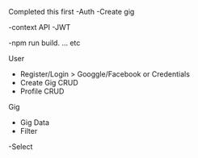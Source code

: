 Completed this first
-Auth
-Create gig

<!-- Auth -->
-context API
-JWT

<!-- Test -->
-npm run build. ... etc

<!-- Schema Guide -->
User
- Register/Login > Googgle/Facebook or Credentials
- Create Gig CRUD
- Profile CRUD

Gig
- Gig Data
- Filter

<!-- Modals -->
-Select 

<!-- Dashboard Analyst (simple)  -->